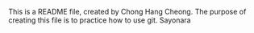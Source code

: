 This is a README file, created by Chong Hang Cheong.
The purpose of creating this file is to practice how to use git.
Sayonara
